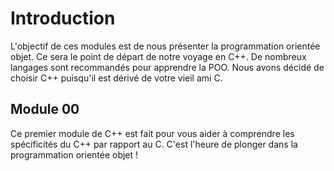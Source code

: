 # Introduction
L'objectif de ces modules est de nous présenter la programmation orientée objet.
Ce sera le point de départ de notre voyage en C++. De nombreux langages sont recommandés
pour apprendre la POO. Nous avons décidé de choisir C++ puisqu'il est dérivé de votre vieil ami C.

## Module 00
Ce premier module de C++ est fait pour vous aider à comprendre les spécificités du C++ par rapport au C. C'est l'heure de plonger dans la programmation orientée objet !